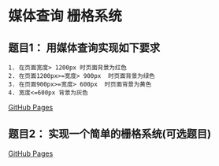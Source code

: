 # 媒体查询 栅格系统

## **题目1：** 用媒体查询实现如下要求

```
1. 在页面宽度> 1200px 时页面背景为红色 
2. 在页面1200px>=宽度> 900px  时页面背景为绿色
3. 在页面900px>=宽度> 600px  时页面背景为黄色
4. 宽度<=600px 背景为灰色
```

[GitHub Pages](https://frankietang.github.io/wheels/Media%20Queries/Media-Queries.html)

## **题目2：** 实现一个简单的栅格系统(可选题目)

[GitHub Pages](https://frankietang.github.io/wheels/Media%20Queries/Grid-Systems.html)